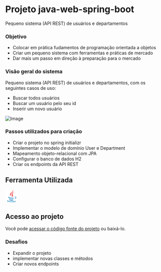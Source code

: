 # Projeto java-web-spring-boot
Pequeno sistema (API REST) de usuários e departamentos


### Objetivo
- Colocar em prática fudamentos de programação orientada a objetos
- Criar um pequeno sistema com ferramentas e práticas de mercado
- Dar mais um passo em direção à preparação para o mercado

### Visão geral do sistema

Pequeno sistema (API REST) de usuários e departamentos, com os seguintes casos de uso:

- Buscar todos usuários
- Buscar um usuário pelo seu id
- Inserir um novo usuário

![Image](https://raw.githubusercontent.com/devsuperior/java-web-spring-2022/main/img/dominio.png "Modelo conceitual")

### Passos utilizados para criação

- Criar o projeto no spring initializr
- Implementar o modelo de domínio User e Department
- Mapeamento objeto-relacional com JPA
- Configurar o banco de dados H2
- Criar os endpoints da API REST
 
## Ferramenta Utilizada

<a href="https://www.java.com" target="_blank"> <img src="https://raw.githubusercontent.com/devicons/devicon/master/icons/java/java-original.svg" alt="java" width="40" height="40"/> </a> 


## Acesso ao projeto

Você pode [acessar o código fonte do projeto](https://github.com/MedeirosGiana/java-web-spring-boot) ou baixá-lo.

### Desafios
- Expandir o projeto
- implementar novas classes e métodos
- Criar novos endpoints 

